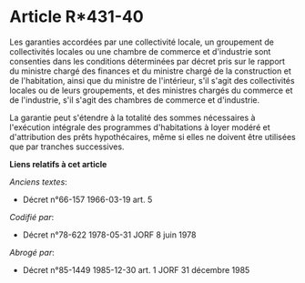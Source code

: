 # Article R*431-40

Les garanties accordées par une collectivité locale, un groupement de collectivités locales ou une chambre de commerce et
d'industrie sont consenties dans les conditions déterminées par décret pris sur le rapport du ministre chargé des finances et
du ministre chargé de la construction et de l'habitation, ainsi que du ministre de l'intérieur, s'il s'agit des collectivités
locales ou de leurs groupements, et des ministres chargés du commerce et de l'industrie, s'il s'agit des chambres de commerce
et d'industrie.

La garantie peut s'étendre à la totalité des sommes nécessaires à l'exécution intégrale des programmes d'habitations à loyer
modéré et d'attribution des prêts hypothécaires, même si elles ne doivent être utilisées que par tranches successives.

**Liens relatifs à cet article**

_Anciens textes_:

  - Décret n°66-157 1966-03-19 art. 5

_Codifié par_:

  - Décret n°78-622 1978-05-31 JORF 8 juin 1978

_Abrogé par_:

  - Décret n°85-1449 1985-12-30 art. 1 JORF 31 décembre 1985
